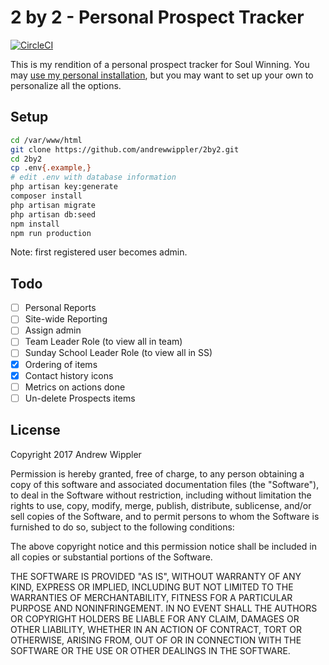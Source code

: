 # 2 by 2 - Personal Prospect Tracker

[![CircleCI](https://circleci.com/gh/andrewwippler/2by2.svg?style=svg)](https://circleci.com/gh/andrewwippler/2by2)

This is my rendition of a personal prospect tracker for Soul Winning. You may [use my personal installation](https://2by2.andrewwippler.com), but you may want to set up your own to personalize all the options.

## Setup

```bash
cd /var/www/html
git clone https://github.com/andrewwippler/2by2.git
cd 2by2
cp .env{.example,}
# edit .env with database information
php artisan key:generate
composer install
php artisan migrate
php artisan db:seed
npm install
npm run production
```

Note: first registered user becomes admin.

## Todo

- [ ] Personal Reports
- [ ] Site-wide Reporting
- [ ] Assign admin
- [ ] Team Leader Role (to view all in team)
- [ ] Sunday School Leader Role (to view all in SS)
- [X] Ordering of items
- [X] Contact history icons
- [ ] Metrics on actions done
- [ ] Un-delete Prospects items

## License

Copyright 2017 Andrew Wippler

Permission is hereby granted, free of charge, to any person obtaining a copy of this software and associated documentation files (the "Software"), to deal in the Software without restriction, including without limitation the rights to use, copy, modify, merge, publish, distribute, sublicense, and/or sell copies of the Software, and to permit persons to whom the Software is furnished to do so, subject to the following conditions:

The above copyright notice and this permission notice shall be included in all copies or substantial portions of the Software.

THE SOFTWARE IS PROVIDED "AS IS", WITHOUT WARRANTY OF ANY KIND, EXPRESS OR IMPLIED, INCLUDING BUT NOT LIMITED TO THE WARRANTIES OF MERCHANTABILITY, FITNESS FOR A PARTICULAR PURPOSE AND NONINFRINGEMENT. IN NO EVENT SHALL THE AUTHORS OR COPYRIGHT HOLDERS BE LIABLE FOR ANY CLAIM, DAMAGES OR OTHER LIABILITY, WHETHER IN AN ACTION OF CONTRACT, TORT OR OTHERWISE, ARISING FROM, OUT OF OR IN CONNECTION WITH THE SOFTWARE OR THE USE OR OTHER DEALINGS IN THE SOFTWARE.
